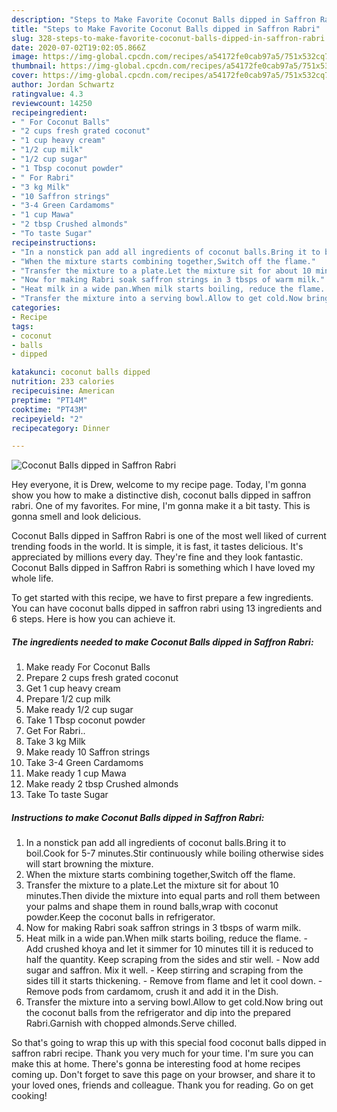```yaml
---
description: "Steps to Make Favorite Coconut Balls dipped in Saffron Rabri"
title: "Steps to Make Favorite Coconut Balls dipped in Saffron Rabri"
slug: 328-steps-to-make-favorite-coconut-balls-dipped-in-saffron-rabri
date: 2020-07-02T19:02:05.866Z
image: https://img-global.cpcdn.com/recipes/a54172fe0cab97a5/751x532cq70/coconut-balls-dipped-in-saffron-rabri-recipe-main-photo.jpg
thumbnail: https://img-global.cpcdn.com/recipes/a54172fe0cab97a5/751x532cq70/coconut-balls-dipped-in-saffron-rabri-recipe-main-photo.jpg
cover: https://img-global.cpcdn.com/recipes/a54172fe0cab97a5/751x532cq70/coconut-balls-dipped-in-saffron-rabri-recipe-main-photo.jpg
author: Jordan Schwartz
ratingvalue: 4.3
reviewcount: 14250
recipeingredient:
- " For Coconut Balls"
- "2 cups fresh grated coconut"
- "1 cup heavy cream"
- "1/2 cup milk"
- "1/2 cup sugar"
- "1 Tbsp coconut powder"
- " For Rabri"
- "3 kg Milk"
- "10 Saffron strings"
- "3-4 Green Cardamoms"
- "1 cup Mawa"
- "2 tbsp Crushed almonds"
- "To taste Sugar"
recipeinstructions:
- "In a nonstick pan add all ingredients of coconut balls.Bring it to boil.Cook for 5-7 minutes.Stir continuously while boiling otherwise sides will start browning the mixture."
- "When the mixture starts combining together,Switch off the flame."
- "Transfer the mixture to a plate.Let the mixture sit for about 10 minutes.Then divide the mixture into equal parts and roll them between your palms and shape them in round balls,wrap with coconut powder.Keep the coconut balls in refrigerator."
- "Now for making Rabri soak saffron strings in 3 tbsps of warm milk."
- "Heat milk in a wide pan.When milk starts boiling, reduce the flame. Add crushed khoya and let it simmer for 10 minutes till it is reduced to half the quantity. Keep scraping from the sides and stir well. Now add sugar and saffron. Mix it well. Keep stirring and scraping from the sides till it starts thickening. Remove from flame and let it cool down. Remove pods from cardamom, crush it and add it in the Dish."
- "Transfer the mixture into a serving bowl.Allow to get cold.Now bring out the coconut balls from the refrigerator and dip into the prepared Rabri.Garnish with chopped almonds.Serve chilled."
categories:
- Recipe
tags:
- coconut
- balls
- dipped

katakunci: coconut balls dipped 
nutrition: 233 calories
recipecuisine: American
preptime: "PT14M"
cooktime: "PT43M"
recipeyield: "2"
recipecategory: Dinner

---
```



![Coconut Balls dipped in Saffron Rabri](https://img-global.cpcdn.com/recipes/a54172fe0cab97a5/751x532cq70/coconut-balls-dipped-in-saffron-rabri-recipe-main-photo.jpg)

Hey everyone, it is Drew, welcome to my recipe page. Today, I'm gonna show you how to make a distinctive dish, coconut balls dipped in saffron rabri. One of my favorites. For mine, I'm gonna make it a bit tasty. This is gonna smell and look delicious.



Coconut Balls dipped in Saffron Rabri is one of the most well liked of current trending foods in the world. It is simple, it is fast, it tastes delicious. It's appreciated by millions every day. They're fine and they look fantastic. Coconut Balls dipped in Saffron Rabri is something which I have loved my whole life.


To get started with this recipe, we have to first prepare a few ingredients. You can have coconut balls dipped in saffron rabri using 13 ingredients and 6 steps. Here is how you can achieve it.

<!--inarticleads1-->

##### The ingredients needed to make Coconut Balls dipped in Saffron Rabri:

1. Make ready  For Coconut Balls
1. Prepare 2 cups fresh grated coconut
1. Get 1 cup heavy cream
1. Prepare 1/2 cup milk
1. Make ready 1/2 cup sugar
1. Take 1 Tbsp coconut powder
1. Get  For Rabri..
1. Take 3 kg Milk
1. Make ready 10 Saffron strings
1. Take 3-4 Green Cardamoms
1. Make ready 1 cup Mawa
1. Make ready 2 tbsp Crushed almonds
1. Take To taste Sugar




<!--inarticleads2-->

##### Instructions to make Coconut Balls dipped in Saffron Rabri:

1. In a nonstick pan add all ingredients of coconut balls.Bring it to boil.Cook for 5-7 minutes.Stir continuously while boiling otherwise sides will start browning the mixture.
1. When the mixture starts combining together,Switch off the flame.
1. Transfer the mixture to a plate.Let the mixture sit for about 10 minutes.Then divide the mixture into equal parts and roll them between your palms and shape them in round balls,wrap with coconut powder.Keep the coconut balls in refrigerator.
1. Now for making Rabri soak saffron strings in 3 tbsps of warm milk.
1. Heat milk in a wide pan.When milk starts boiling, reduce the flame. - Add crushed khoya and let it simmer for 10 minutes till it is reduced to half the quantity. Keep scraping from the sides and stir well. - Now add sugar and saffron. Mix it well. - Keep stirring and scraping from the sides till it starts thickening. - Remove from flame and let it cool down. - Remove pods from cardamom, crush it and add it in the Dish.
1. Transfer the mixture into a serving bowl.Allow to get cold.Now bring out the coconut balls from the refrigerator and dip into the prepared Rabri.Garnish with chopped almonds.Serve chilled.




So that's going to wrap this up with this special food coconut balls dipped in saffron rabri recipe. Thank you very much for your time. I'm sure you can make this at home. There's gonna be interesting food at home recipes coming up. Don't forget to save this page on your browser, and share it to your loved ones, friends and colleague. Thank you for reading. Go on get cooking!
